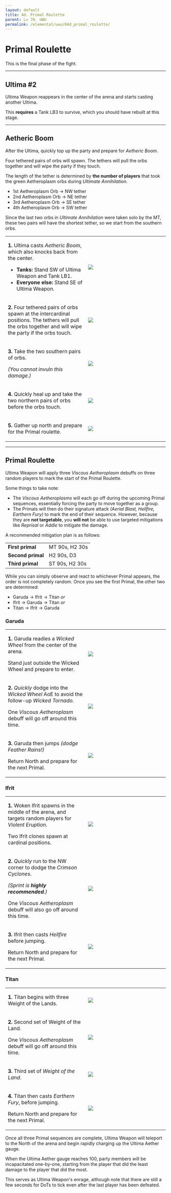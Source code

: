 ```yaml
---
layout: default
title: 4d. Primal Roulette
parent: Lv 70. UWU
permalink: /elemental/uwu/04d_primal_roulette/
---
```


# Primal Roulette

This is the final phase of the fight.

---

## Ultima #2

Ultima Weapon reappears in the center of the arena and starts casting another Ultima.

This **requires** a Tank LB3 to survive, which you should have rebuilt at this stage.

---

## Aetheric Boom

After the Ultima, quickly top up the party and prepare for *Aetheric Boom*.

Four tethered pairs of orbs will spawn. The tethers will pull the orbs together
and will wipe the party if they touch.

The length of the tether is determined by **the number of players** that took
the green Aetheroplasm orbs during *Ultimate Annihilation*.

- 1st Aetheroplasm Orb → NW tether
- 2nd Aetheroplasm Orb → NE tether
- 3rd Aetheroplasm Orb → SE tether
- 4th Aetheroplasm Orb → SW tether

Since the last two orbs in *Ultimate Annihilation* were taken solo by the MT,
these two pairs will have the shortest tether, so we start from the southern
orbs.

<table>
  <tr>
    <td width="50%">
      <p><b>1.</b> Ultima casts <em>Aetheric Boom</em>, which also knocks back
      from the center.</p>
      <ul>
        <li><b>Tanks:</b> Stand SW of Ultima Weapon and Tank LB1.</li>
        <li><b>Everyone else:</b> Stand SE of Ultima Weapon.</li>
      </ul>
    </td>
    <td>
      <img src="{{site.baseurl}}/images/ultimates/uwu/04d/aetheric_boom_01.jpg">
    </td>
  </tr>
  <tr>
    <td>
      <p><b>2.</b> Four tethered pairs of orbs spawn at the intercardinal
      positions. The tethers will pull the orbs together and will wipe the party
      if the orbs touch.</p>
    </td>
    <td>
      <img src="{{site.baseurl}}/images/ultimates/uwu/04d/aetheric_boom_02.jpg">
    </td>
  </tr>
  <tr>
    <td>
      <p><b>3.</b> Take the two southern pairs of orbs.</p>
      <p><em>(You cannot invuln this damage.)</em></p>
    </td>
    <td>
      <img src="{{site.baseurl}}/images/ultimates/uwu/04d/aetheric_boom_03.jpg">
    </td>
  </tr>
  <tr>
    <td>
      <p><b>4.</b> Quickly heal up and take the two northern pairs of orbs
      before the orbs touch.</p>
    </td>
    <td>
      <img src="{{site.baseurl}}/images/ultimates/uwu/04d/aetheric_boom_04.jpg">
    </td>
  </tr>
  <tr>
    <td>
      <p><b>5.</b> Gather up north and prepare for the Primal roulette.</p>
    </td>
    <td>
      <img src="{{site.baseurl}}/images/ultimates/uwu/04d/aetheric_boom_05.jpg">
    </td>
  </tr>
</table>

---

## Primal Roulette

Ultima Weapon will apply three *Viscous Aetheroplasm* debuffs on three random
players to mark the start of the Primal Roulette.

Some things to take note:

- The *Viscous Aetheroplasms* will each go off during the upcoming Primal
  sequences, essentially forcing the party to move together as a group.
- The Primals will then do their signature attack *(Aerial Blast, Hellfire, 
  Earthern Fury)* to mark the end of their sequence. However, because they are
  **not targetable**, you **will not** be able to use targeted mitigations like
  *Reprisal* or *Addle* to mitigate the damage.

A recommended mitigation plan is as follows:

<table>
  <tr>
    <td><b>First primal</b></td>
    <td>MT 90s, H2 30s</td>
  </tr>
  <tr>
    <td><b>Second primal</b></td>
    <td>H2 90s, D3</td>
  </tr>
  <tr>
    <td><b>Third primal</b></td>
    <td>ST 90s, H2 30s</td>
  </tr>
</table>

While you can simply observe and react to whichever Primal appears, the order
is not completely random. Once you see the first Primal, the other two are
determined:

- Garuda → Ifrit → Titan *or*
- Ifrit → Garuda → Titan *or*
- Titan → Ifrit → Garuda

### Garuda

<table>
  <tr>
    <td width="50%">
      <p><b>1.</b> Garuda readies a <em>Wicked Wheel</em> from the center of
      the arena.</p>
      <p>Stand just outside the Wicked Wheel and prepare to enter.</p>
    </td>
    <td>
      <img src="{{site.baseurl}}/images/ultimates/uwu/04d/primal_roulette_garuda_01.jpg">
    </td>
  </tr>
  <tr>
    <td>
      <p><b>2.</b> <em>Quickly</em> dodge into the <em>Wicked Wheel</em> AoE to
      avoid the follow-up <em>Wicked Tornado</em>.</p>
      <p>One <em>Viscous Aetheroplasm</em> debuff will go off around this time.</p>
    </td>
    <td>
      <img src="{{site.baseurl}}/images/ultimates/uwu/04d/primal_roulette_garuda_02.jpg">
    </td>
  </tr>
  <tr>
    <td>
      <p><b>3.</b> Garuda then jumps <em>(dodge Feather Rains!)</em></p>
      <p>Return North and prepare for the next Primal.</p>
    </td>
    <td>
      <img src="{{site.baseurl}}/images/ultimates/uwu/04d/primal_roulette_garuda_03.jpg">
    </td>
  </tr>
</table>

### Ifrit

<table>
  <tr>
    <td width="50%">
      <p><b>1.</b> Woken Ifrit spawns in the middle of the arena, and targets
      random players for <em>Violent Eruption</em>.</p>
      <p>Two Ifrit clones spawn at cardinal positions.</p>
    </td>
    <td>
      <img src="{{site.baseurl}}/images/ultimates/uwu/04d/primal_roulette_ifrit_01.jpg">
    </td>
  </tr>
  <tr>
    <td>
      <p><b>2.</b> <em>Quickly</em> run to the NW corner to dodge the
      <em>Crimson Cyclones</em>.</p>
      <p><em>(Sprint is <b>highly recommended</b>.)</em></p>
      <p>One <em>Viscous Aetheroplasm</em> debuff will also go off around this
      time.</p>
    </td>
    <td>
      <img src="{{site.baseurl}}/images/ultimates/uwu/04d/primal_roulette_ifrit_02.jpg">
    </td>
  </tr>
  <tr>
    <td>
      <p><b>3.</b> Ifrit then casts <em>Hellfire</em> before jumping.</p>
      <p>Return North and prepare for the next Primal.</p>
    </td>
    <td>
      <img src="{{site.baseurl}}/images/ultimates/uwu/04d/primal_roulette_ifrit_03.jpg">
    </td>
  </tr>
</table>

### Titan

<table>
  <tr>
    <td width="50%">
      <p><b>1.</b> Titan begins with three Weight of the Lands.</p>
    </td>
    <td><img src="{{site.baseurl}}/images/ultimates/uwu/04d/primal_roulette_titan_01.jpg"></td>
  </tr>
  <tr>
    <td>
      <p><b>2.</b> Second set of Weight of the Land.</p>
      <p>One <em>Viscous Aetheroplasm</em> debuff will go off around this time.</p>
    </td>
    <td>
      <img src="{{site.baseurl}}/images/ultimates/uwu/04d/primal_roulette_titan_02.jpg">
    </td>
  </tr>
  <tr>
    <td>
      <p><b>3.</b> Third set of <em>Weight of the Land</em>.</p>
    </td>
    <td>
      <img src="{{site.baseurl}}/images/ultimates/uwu/04d/primal_roulette_titan_03.jpg">
    </td>
  </tr>
  <tr>
    <td>
      <p><b>4.</b> Titan then casts <em>Earthern Fury</em>, before jumping.</p>
      <p>Return North and prepare for the next Primal.</p>
    </td>
    <td>
      <img src="{{site.baseurl}}/images/ultimates/uwu/04d/primal_roulette_titan_04.jpg">
    </td>
  </tr>
</table>

Once all three Primal sequences are complete, Ultima Weapon will teleport to
the North of the arena and begin rapidly charging up the Ultima Aether gauge.

When the Ultima Aether gauge reaches 100, party members will be incapacitated
one-by-one, starting from the player that did the least damage to the player
that did the most.

This serves as Ultima Weapon's enrage, although note that there are still a few
seconds for DoTs to tick even after the last player has been defeated.

<script data-goatcounter="https://tuufless.goatcounter.com/count"
        async src="//gc.zgo.at/count.js"></script>
